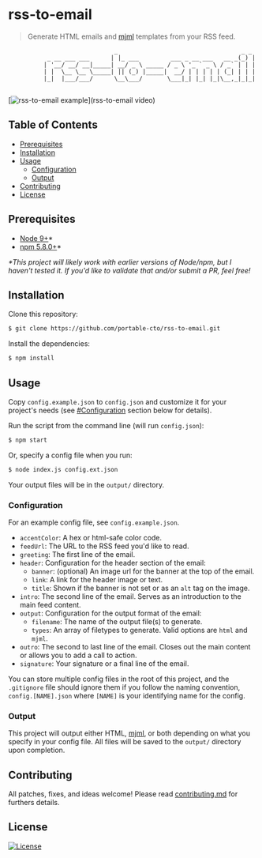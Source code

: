 # rss-to-email

> Generate HTML emails and [mjml](https://mjml.io/) templates from your RSS feed. 

<!-- [![Awesome](https://cdn.rawgit.com/sindresorhus/awesome/d7305f38d29fed78fa85652e3a63e154dd8e8829/media/badge.svg)](https://github.com/sindresorhus/awesome) [![Travis Build Status](https://travis-ci.org/{ORG-or-USERNAME}/{REPO-NAME}.png?branch=master)](https://travis-ci.org/{ORG-or-USERNAME}/{REPO-NAME}) [![Appveyor Build Status](https://ci.appveyor.com/api/projects/status/%7B%7Bstatus_id%7D%7D)](https://ci.appveyor.com/project/%7B%7Busername%7D%7D/%7B%7Bproject_name%7D%7D) [![Join the chat at https://gitter.im/{ORG-or-USERNAME}/{REPO-NAME}](https://badges.gitter.im/Join%20Chat.svg)](https://gitter.im/dwyl/?utm_source=badge&utm_medium=badge&utm_campaign=pr-badge&utm_content=badge) [![GitHub forks](https://img.shields.io/github/forks/satwikkansal/readme_styles.svg?style=social&label=Fork)](https://github.com/{USERNAME}/{REPO-NAME}) [![GitHub stars](https://img.shields.io/github/stars/{USERNAME}/{REPO-NAME}.svg?style=social&label=Star)](https://github.com/readme_styles) [![GitHub tag](https://img.shields.io/github/tag/{USERNAME}/{REPO-NAME}.svg)](https://github.com/{USERNAME}/{REPO-NAME})
[![GitHub release](https://img.shields.io/github/release/{USERNAME}/{REPO-NAME}.svg)](https://github.com/{USERNAME}/{REPO-NAME}) -->

```
                              _                                   _ _ 
           _ __ ___ ___      | |_ ___         ___ _ __ ___   __ _(_) |
          | '__/ __/ __|_____| __/ _ \ _____ / _ \ '_ ` _ \ / _` | | |
          | |  \__ \__ \_____| || (_) |_____|  __/ | | | | | (_| | | |
          |_|  |___/___/      \__\___/       \___|_| |_| |_|\__,_|_|_|
                                                                      

 ```

[![rss-to-email example](http://g.recordit.co/tIa8cImPWS.gif)](rss-to-email video)

## Table of Contents

- [Prerequisites](#prerequisites)
- [Installation](#installation)
- [Usage](#usage)
  - [Configuration](#configuration)
  - [Output](#output)
- [Contributing](#contributing)
- [License](#license)


## Prerequisites

- [Node 9+](https://nodejs.org/)*
- [npm 5.8.0+](https://www.npmjs.com/)*

_\*This project will likely work with earlier versions of Node/npm, but I haven't tested it. If you'd like to validate that and/or submit a PR, feel free!_

## Installation

Clone this repository:

```sh
$ git clone https://github.com/portable-cto/rss-to-email.git
```

Install the dependencies:

```sh
$ npm install 
```

## Usage

Copy `config.example.json` to `config.json` and customize it for your project's needs (see [#Configuration](#configuration) section below for details).

Run the script from the command line (will run `config.json`):

```sh
$ npm start
```

Or, specify a config file when you run:

```sh
$ node index.js config.ext.json
```

Your output files will be in the `output/` directory.

### Configuration

For an example config file, see `config.example.json`.

- `accentColor`: A hex or html-safe color code.
- `feedUrl`: The URL to the RSS feed you'd like to read.
- `greeting`: The first line of the email.
- `header`: Configuration for the header section of the email:
  - `banner`: (optional) An image url for the banner at the top of the email.
  - `link`: A link for the header image or text.
  - `title`: Shown if the banner is not set or as an `alt` tag on the image.
- `intro`: The second line of the email. Serves as an introduction to the main feed content.
- `output`: Configuration for the output format of the email:
  - `filename`: The name of the output file(s) to generate.
  - `types`: An array of filetypes to generate. Valid options are `html` and `mjml`.
- `outro`: The second to last line of the email. Closes out the main content or allows you to add a call to action.
- `signature`: Your signature or a final line of the email.

You can store multiple config files in the root of this project, and the `.gitignore` file should ignore them if you follow the naming convention, `config.[NAME].json` where `[NAME]` is your identifying name for the config.

### Output

This project will output either HTML, [mjml](https://mjml.io/), or both depending on what you specify in your config file. All files will be saved to the `output/` directory upon completion. 

## Contributing

All patches, fixes, and ideas welcome! Please read [contributing.md](contributing.md) for furthers details.

## License

[![License](https://img.shields.io/badge/License-Apache%202.0-blue.svg)](https://opensource.org/licenses/Apache-2.0)
